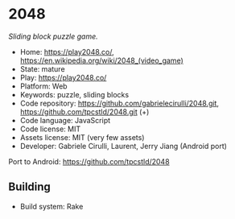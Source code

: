 # 2048

_Sliding block puzzle game._

- Home: https://play2048.co/, <https://en.wikipedia.org/wiki/2048_(video_game)>
- State: mature
- Play: https://play2048.co/
- Platform: Web
- Keywords: puzzle, sliding blocks
- Code repository: https://github.com/gabrielecirulli/2048.git, https://github.com/tpcstld/2048.git (+)
- Code language: JavaScript
- Code license: MIT
- Assets license: MIT (very few assets)
- Developer: Gabriele Cirulli, Laurent, Jerry Jiang (Android port)

Port to Android: https://github.com/tpcstld/2048

## Building

- Build system: Rake